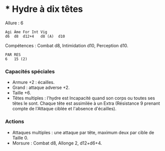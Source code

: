 # * Hydre à dix têtes

Allure : 6

	Agi	Âme	For	Int	Vig
	d6	d8	d12+4	d8 (A)	d10

Compétences : Combat d8, Intimidation d10, Perception d10.

	PAR	RES
	6	15 (2)

### Capacités spéciales
- Armure +2 : écailles.
- Grand : attaque adverse +2.
- Taille +6.
- Têtes multiples : l'hydre est Incapacité quand son corps ou toutes ses têtes le sont. Chaque tête est assimilée à un Extra (Résistance 9 prenant compte de l'Attaque ciblée et l'absence d'écailles).

### Actions
- Attaques multiples : une attaque par tête, maximum deux par cible de Taille 0.
- Morsure : Combat d8, Allonge 2, d12+d6+4.
